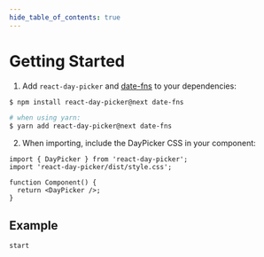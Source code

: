 ```yaml
---
hide_table_of_contents: true
---
```


# Getting Started

1. Add `react-day-picker` and [date-fns](https://date-fns.org) to your dependencies:

```bash
$ npm install react-day-picker@next date-fns

# when using yarn:
$ yarn add react-day-picker@next date-fns
```

2. When importing, include the DayPicker CSS in your component:

```tsx
import { DayPicker } from 'react-day-picker';
import 'react-day-picker/dist/style.css';

function Component() {
  return <DayPicker />;
}
```

## Example

```include-example
start
```
